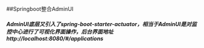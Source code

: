 ##Springboot整合AdminUI
##### AdminUI底层又引入了spring-boot-starter-actuator，相当于AdminUI是对监控中心进行了可视化界面操作，后台界面地址http://localhost:8080/#/applications

